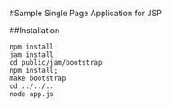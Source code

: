 #Sample Single Page Application for JSP


##Installation
```
npm install
jam install
cd public/jam/bootstrap
npm install;
make bootstrap
cd ../../..
node app.js
```

